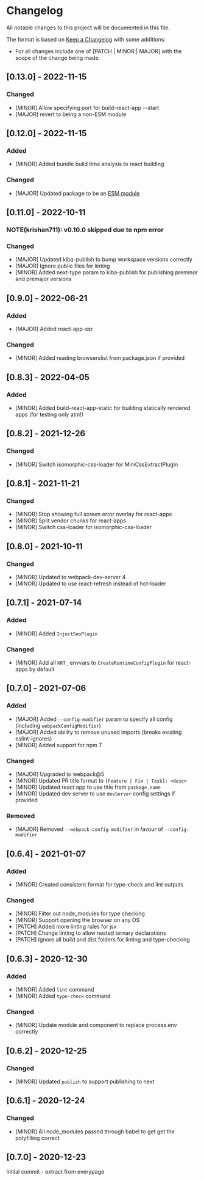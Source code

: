 # Changelog

All notable changes to this project will be documented in this file.

The format is based on [Keep a Changelog](https://keepachangelog.com/en/1.0.0/) with some additions:
- For all changes include one of [PATCH | MINOR | MAJOR] with the scope of the change being made.

## [0.13.0] - 2022-11-15

### Changed
- [MINOR] Allow specifying port for build-react-app --start
- [MAJOR] revert to being a non-ESM module

## [0.12.0] - 2022-11-15

### Added
- [MINOR] Added bundle build time analysis to react building

### Changed
- [MAJOR] Updated package to be an [ESM module](https://gist.github.com/sindresorhus/a39789f98801d908bbc7ff3ecc99d99c)

## [0.11.0] - 2022-10-11

### NOTE(krishan711): v0.10.0 skipped due to npm error

### Changed
- [MAJOR] Updated kiba-publish to bump workspace versions correctly
- [MAJOR] Ignore public files for linting
- [MINOR] Added next-type param to kiba-publish for publishing preminor and premajor versions

## [0.9.0] - 2022-06-21

### Added
- [MAJOR] Added react-app-ssr

### Changed
- [MINOR] Added reading browserslist from package.json if provided

## [0.8.3] - 2022-04-05

### Added
- [MINOR] Added build-react-app-static for building statically rendered apps (for testing only atm!)

## [0.8.2] - 2021-12-26

### Changed
- [MINOR] Switch isomorphic-css-loader for MiniCssExtractPlugin

## [0.8.1] - 2021-11-21

### Changed
- [MINOR] Stop showing full screen error overlay for react-apps
- [MINOR] Split vendor chunks for react-apps
- [MINOR] Switch css-loader for isomorphic-css-loader

## [0.8.0] - 2021-10-11

### Changed
- [MINOR] Updated to webpack-dev-server 4
- [MINOR] Updated to use react-refresh instead of hot-loader

## [0.7.1] - 2021-07-14

### Added
- [MINOR] Added `InjectSeoPlugin`

### Changed
- [MINOR] Add all `KRT_` envvars to `CreateRuntimeConfigPlugin` for react-apps by default

## [0.7.0] - 2021-07-06

### Added
- [MAJOR] Added `--config-modifier` param to specify all config (including `webpackConfigModifier`)
- [MAJOR] Added ability to remove unused imports (breaks existing eslint-ignores)
- [MINOR] Added support for npm 7

### Changed
- [MAJOR] Upgraded to webpack@5
- [MINOR] Updated PR title format to `[Feature | Fix | Task]: <desc>`
- [MINOR] Updated react app to use title from `package.name`
- [MINOR] Updated dev server to use `devServer` config settings if provided

### Removed
- [MAJOR] Removed `--webpack-config-modifier` in favour of `--config-modifier`

## [0.6.4] - 2021-01-07

### Added
- [MINOR] Created consistent format for type-check and lint outputs

### Changed
- [MINOR] Filter out node_modules for type checking
- [MINOR] Support opening the browser on any OS
- [PATCH] Added more linting rules for jsx
- [PATCH] Change linting to allow nested ternary declarations
- [PATCH] Ignore all build and dist folders for linting and type-checking

## [0.6.3] - 2020-12-30

### Added
- [MINOR] Added `lint` command
- [MINOR] Added `type-check` command

### Changed
- [MINOR] Update module and component to replace process.env correctly

## [0.6.2] - 2020-12-25

### Changed
- [MINOR] Updated `publish` to support publishing to next

## [0.6.1] - 2020-12-24

### Changed
- [MINOR] All node_modules passed through babel to get get the polyfilling correct

## [0.7.0] - 2020-12-23

Initial commit - extract from everypage
